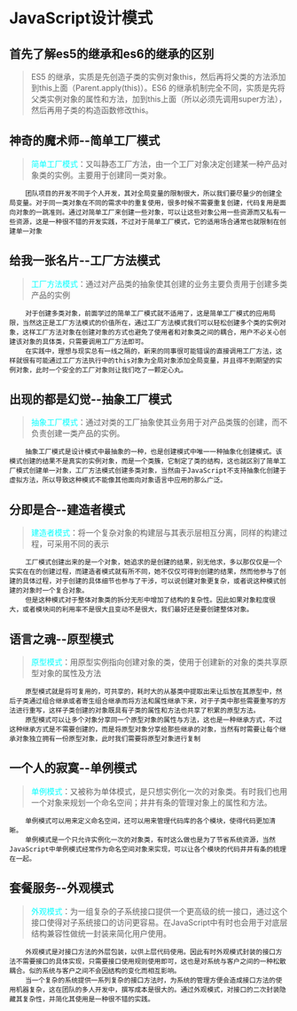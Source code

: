# JavaScript设计模式
## 首先了解es5的继承和es6的继承的区别
> ES5 的继承，实质是先创造子类的实例对象this，然后再将父类的方法添加到this上面（Parent.apply(this)）。ES6 的继承机制完全不同，实质是先将父类实例对象的属性和方法，加到this上面（所以必须先调用super方法），然后再用子类的构造函数修改this。
## 神奇的魔术师--简单工厂模式
> <font color='cyan'>简单工厂模式</font>：又叫静态工厂方法，由一个工厂对象决定创建某一种产品对象类的实例。主要用于创建同一类对象。

        团队项目的开发不同于个人开发，其对全局变量的限制很大，所以我们要尽量少的创建全局变量。对于同一类对象在不同的需求中的重复使用，很多时候不需要重复创建，代码复用是面向对象的一跳准则。通过对简单工厂来创建一些对象，可以让这些对象公用一些资源而又私有一些资源，这是一种很不错的开发实践，不过对于简单工厂模式，它的适用场合通常也就限制在创建单一对象

## 给我一张名片--工厂方法模式
> <font color='cyan'>工厂方法模式</font>：通过对产品类的抽象使其创建的业务主要负责用于创建多类产品的实例
    
        对于创建多类对象，前面学过的简单工厂模式就不适用了，这是简单工厂模式的应用局限，当然这正是工厂方法模式的价值所在，通过工厂方法模式我们可以轻松创建多个类的实例对象，这样工厂方法对象在创建对象的方式也避免了使用者和对象类之间的耦合，用户不必关心创建该对象的具体类，只需要调用工厂方法即可。
        在实践中，理想与现实总有一线之隔的，新来的同事很可能错误的直接调用工厂方法，这样就很有可能通过工厂方法执行中的this对象为全局对象添加全局变量，并且得不到期望的实例对象，此时一个安全的工厂对象则让我们吃了一颗定心丸。

## 出现的都是幻觉--抽象工厂模式
> <font color='cyan'>抽象工厂模式</font>：通过对类的工厂抽象使其业务用于对产品类簇的创建，而不负责创建一类产品的实例。
    
        抽象工厂模式是设计模式中最抽象的一种，也是创建模式中唯一一种抽象化创建模式。该模式创建的结果不是真实的实例对象，而是一个类簇，它制定了类的结构，这也就区别了简单工厂模式创建单一对象，工厂方法模式创建多类对象，当然由于JavaScript不支持抽象化创建于虚拟方法，所以导致这种模式不能像其他面向对象语言中应用的那么广泛。

## 分即是合--建造者模式
> <font color='cyan'>建造者模式</font>：将一个复杂对象的构建层与其表示层相互分离，同样的构建过程，可采用不同的表示

        工厂模式创建出来的是一个对象，她追求的是创建的结果，别无他求，多以那仅仅是一个实实在在的创建过程，而建造者模式就有所不同，她不仅仅可得到创建的结果，然而他参与了创建的具体过程，对于创建的具体细节也参与了干涉，可以说创建对象更复杂，或者说这种模式创建的对象时一个复合对象。
        但是这种模式对于整体对象类的拆分无形中增加了结构的复杂性。因此如果对象粒度很大，或者模块间的利用率不是很大且变动不是很大，我们最好还是要创建整体对象。

## 语言之魂--原型模式
> <font color='cyan'>原型模式</font>：用原型实例指向创建对象的类，使用于创建新的对象的类共享原型对象的属性及方法

        原型模式就是将可复用的，可共享的，耗时大的从基类中提取出来让后放在其原型中，然后子类通过组合继承或者寄生组合继承而将方法和属性继承下来，对于子类中那些需要重写的方法进行重写，这样子类创建的对象既具有子类的属性和方法也共享了积累的原型方法。
        原型模式可以让多个对象分享同一个原型对象的属性与方法，这也是一种继承方式，不过这种继承方式是不需要创建的，而是将原型对象分享给那些继承的对象，当然有时需要让每个继承对象独立拥有一份原型对象，此时我们需要将原型对象进行复制
    
## 一个人的寂寞--单例模式
> <font color='cyan'>单例模式</font>：又被称为单体模式，是只想实例化一次的对象类。有时我们也用一个对象来规划一个命名空间；井井有条的管理对象上的属性和方法。

        单例模式可以用来定义命名空间，还可以用来管理代码库的各个模块，使得代码更加清晰。
        单例模式是一个只允许实例化一次的对象类，有时这么做也是为了节省系统资源，当然JavaScript中单例模式经常作为命名空间对象来实现，可以让各个模块的代码井井有条的梳理在一起。

## 套餐服务--外观模式
> <font color='cyan'>外观模式</font>：为一组复杂的子系统接口提供一个更高级的统一接口，通过这个接口使得对子系统接口的访问更容易。在JavaScript中有时也会用于对底层结构兼容性做统一封装来简化用户使用。

        外观模式是对接口方法的外层包装，以供上层代码使用。因此有时外观模式封装的接口方法不需要接口的具体实现，只需要接口使用规则使用即可，这也是对系统与客户之间的一种松散耦合。似的系统与客户之间不会因结构的变化而相互影响。
        当一个复杂的系统提供一系列复杂的接口方法时，为系统的管理方便会造成接口方法的使用机器复杂，这在团队的多人开发中，撰写成本是很大的。通过外观模式，对接口的二次封装隐藏其复杂性，并简化其使用是一种很不错的实践。